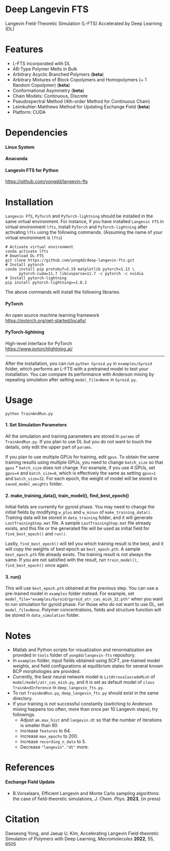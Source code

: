 # Deep Langevin FTS
Langevin Field-Theoretic Simulation (L-FTS) Accelerated by Deep Learning (DL)

# Features
* L-FTS incorporated with DL
* AB-Type Polymer Melts in Bulk
* Arbitrary Acyclic Branched Polymers (**beta**)
* Arbitrary Mixtures of Block Copolymers and Homopolymers (+ 1 Random Copolymer) (**beta**)
* Conformational Asymmetry (**beta**)
* Chain Models: Continuous, Discrete
* Pseudospectral Method (4th-order Method for Continuous Chain)
* Leimkuhler-Matthews Method for Updating Exchange Field (**beta**)
* Platform: CUDA

# Dependencies

#### Linux System

#### Anaconda

#### Langevin FTS for Python 
  https://github.com/yongdd/langevin-fts

# Installation

`Langevin FTS`, `PyTorch` and `PyTorch-lightning` should be installed in the same virtual environment. For instance, if you have installed `Langevin FTS` in virtual environment `lfts`, install `PyTorch` and `PyTorch-lightning` after activating `lfts` using the following commands. (Assuming the name of your virtual environment is `lfts`)
```Shell
# Activate virtual environment  
conda activate lfts   
# Download DL-FTS   
git clone https://github.com/yongdd/deep-langevin-fts.git  
# Install pytorch  
conda install pip protobuf=3.19 matplotlib pytorch=1.13 \
      pytorch-cuda=11.7 libcusparse=11.7 -c pytorch -c nvidia  
# Install pytorch-lightning  
pip install pytorch-lightning==1.8.2  
```
The above commands will install the following libraries.   
  
#### PyTorch
  An open source machine learning framework  
  https://pytorch.org/get-started/locally/

#### PyTorch-lightning
  High-level interface for PyTorch   
  https://www.pytorchlightning.ai/

* * *   
After the installation, you can run `python Gyroid.py` in `examples/Gyroid` folder, which performs an L-FTS with a pretrained model to test your installation. You can compare its performance with Anderson mixing by repeating simulation after setting `model_file=None` in `Gyroid.py`.  

# Usage
```Shell
python TrainAndRun.py
```
#### 1. Set Simulation Parameters
All the simulation and training parameters are stored in `params` of `TrainAndRun.py`. If you plan to use DL but you do not want to touch the details, only edit the upper part of `params`.  

If you plan to use multiple GPUs for training, edit `gpus`. To obtain the same training results using multiple GPUs, you need to change `batch_size` so that `gpus` * `batch_size` does not change. For example, if you use 4 GPUs, set `gpus=4` and `batch_size=8`, which is effectively the same as setting `gpus=1` and `batch_size=32`. For each epoch, the weight of model will be stored in `saved_model_weights` folder.  

#### 2. make_training_data(), train_model(), find_best_epoch()
Initial fields are currently for gyroid phase. You may need to change the initial fields by modifying `w_plus` and `w_minus` of `make_training_data()`. Training data will be stored in `data_training` folder, and it will generate `LastTrainingStep.mat` file. A sample `LastTrainingStep.mat` file already exists, and this file or the generated file will be used as initial field for `find_best_epoch()` and `run()`.  

Lastly, `find_best_epoch()` will tell you which training result is the best, and it will copy the weights of best epoch as `best_epoch.pth`. A sample `best_epoch.pth` file already exists. The training result is not always the same. If you are not satisfied with the result, run `train_model()`, `find_best_epoch()` once again.  

#### 3. run()
This will use `best_epoch.pth` obtained at the previous step. You can use a pre-trained model in `examples` folder instead. For example, set `model_file="examples/Gyroid/gyroid_atr_cas_mish_32.pth"` when you want to run simulation for gyroid phase. For those who do not want to use DL, set `model_file=None`. Polymer concentrations, fields and structure function will be stored in `data_simulation` folder.  

# Notes
* Matlab and Python scripts for visualization and renormalization are provided in `tools` folder of `yongdd/langevin-fts` repository.  
* In `examples` folder, input fields obtained using SCFT, pre-trained model weights, and field configurations at equilibrium states for several known BCP morphologies are provided.  
* Currently, the best neural network model is `LitAtrousCascadeMish` of `model/model/atr_cas_mish.py`, and it is set as default model of `class TrainAndInference` in `deep_langevin_fts.py`.  
* To run `TrainAndRun.py`, `deep_langevin_fts.py` should exist in the same directory.  
* If your training is not successful constantly (switching to Anderson mixing happens too often, more than once per 10 Langevin steps), try followings.
  * Adjust `am.max_hist` and `langevin.dt` so that the number of iterations is smaller than 80.
  * increase `features` to 64.
  * increase `max_epochs` to 200.
  * increase `recording_n_data` to 5.
  * Decrease `"langevin"."dt"` more.

# References
#### Exchange Field Update
+ B.Vorselaars, Efficient Langevin and Monte Carlo sampling algorithms: the case of
field-theoretic simulations, *J. Chem. Phys.* **2023**, (in press)  

# Citation
Daeseong Yong, and Jaeup U. Kim, Accelerating Langevin Field-theoretic Simulation of Polymers with Deep Learning, *Macromolecules* **2022**, 55, 6505  